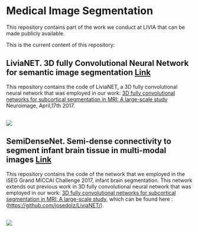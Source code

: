 # Medical Image Segmentation

This repository contains part of the work we conduct at LIVIA that can be made publicly available. 

This is the current content of this repository:

## LiviaNET. 3D fully Convolutional Neural Network for semantic image segmentation [Link](https://github.com/LIVIAETS/MedicalImageSegmentation/tree/master/LiviaNET)

This repository contains the code of LiviaNET, a 3D fully convolutional neural network that was employed in our work: [3D fully convolutional networks for subcortical segmentation in MRI: A large-scale study](http://www.sciencedirect.com/science/article/pii/S1053811917303324) Neuroimage, April,17th 2017.

<br>
<img src="https://github.com/josedolz/LiviaNET/blob/master/Images/NeuroRes2.jpg" />
<br>

## SemiDenseNet. Semi-dense connectivity to segment infant brain tissue in multi-modal images [Link](https://github.com/LIVIAETS/MedicalImageSegmentation/tree/master/SemiDenseNet)
This repository contains the code of the network that we employed in the iSEG Grand MICCAI Challenge 2017, infant brain segmentation. This network extends out previous work in 3D fully convolutional neural network that was employed in our work: [3D fully convolutional networks for subcortical segmentation in MRI: A large-scale study](http://www.sciencedirect.com/science/article/pii/S1053811917303324), which can be found here : (https://github.com/josedolz/LiviaNET/).

<br>
<img src="https://github.com/josedolz/SemiDenseNet/blob/master/Images/brainModalities.png" />
<br>


